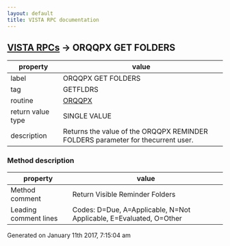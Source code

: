 ```yaml
---
layout: default
title: VISTA RPC documentation
---
```




## [VISTA RPCs](TableOfContent.md) &#8594; ORQQPX GET FOLDERS 

 property | value 
--- | --- 
 label | ORQQPX GET FOLDERS
 tag | GETFLDRS
 routine | [ORQQPX](http://code.osehra.org/dox/Routine_ORQQPX_source.html)
 return value type | SINGLE VALUE
 description | Returns the value of the ORQQPX REMINDER FOLDERS parameter for thecurrent user.


### Method description

 property | value 
--- | --- 
 Method comment | Return Visible Reminder Folders
 Leading comment lines | Codes: D=Due, A=Applicable, N=Not Applicable, E=Evaluated, O=Other




 Generated on January 11th 2017, 7:15:04 am